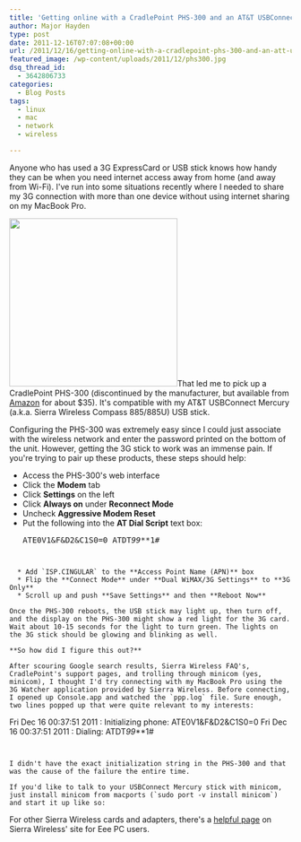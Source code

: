 ```yaml
---
title: 'Getting online with a CradlePoint PHS-300 and an AT&T USBConnect Mercury'
author: Major Hayden
type: post
date: 2011-12-16T07:07:08+00:00
url: /2011/12/16/getting-online-with-a-cradlepoint-phs-300-and-an-att-usbconnect-mercury/
featured_image: /wp-content/uploads/2011/12/phs300.jpg
dsq_thread_id:
  - 3642806733
categories:
  - Blog Posts
tags:
  - linux
  - mac
  - network
  - wireless

---
```

Anyone who has used a 3G ExpressCard or USB stick knows how handy they can be when you need internet access away from home (and away from Wi-Fi). I've run into some situations recently where I needed to share my 3G connection with more than one device without using internet sharing on my MacBook Pro.

[<img src="http://rackerhacker.com/wp-content/uploads/2011/12/phs300-300x300.jpg" alt="" title="phs300" width="300" height="300" class="alignright size-medium wp-image-2691" srcset="/wp-content/uploads/2011/12/phs300-300x300.jpg 300w, /wp-content/uploads/2011/12/phs300-150x150.jpg 150w, /wp-content/uploads/2011/12/phs300-1024x1024.jpg 1024w, /wp-content/uploads/2011/12/phs300.jpg 1500w" sizes="(max-width: 300px) 100vw, 300px" />][1]That led me to pick up a CradlePoint PHS-300 (discontinued by the manufacturer, but available from [Amazon][2] for about $35). It's compatible with my AT&T USBConnect Mercury (a.k.a. Sierra Wireless Compass 885/885U) USB stick.

Configuring the PHS-300 was extremely easy since I could just associate with the wireless network and enter the password printed on the bottom of the unit. However, getting the 3G stick to work was an immense pain. If you're trying to pair up these products, these steps should help:

  * Access the PHS-300's web interface
  * Click the **Modem** tab
  * Click **Settings** on the left
  * Click **Always on** under **Reconnect Mode**
  * Uncheck **Aggressive Modem Reset**
  * Put the following into the **AT Dial Script** text box: <pre lang="html">ATE0V1&F&D2&C1S0=0
ATDT*99***1#
```


  * Add `ISP.CINGULAR` to the **Access Point Name (APN)** box
  * Flip the **Connect Mode** under **Dual WiMAX/3G Settings** to **3G Only**
  * Scroll up and push **Save Settings** and then **Reboot Now**

Once the PHS-300 reboots, the USB stick may light up, then turn off, and the display on the PHS-300 might show a red light for the 3G card. Wait about 10-15 seconds for the light to turn green. The lights on the 3G stick should be glowing and blinking as well.

**So how did I figure this out?**

After scouring Google search results, Sierra Wireless FAQ's, CradlePoint's support pages, and trolling through minicom (yes, minicom), I thought I'd try connecting with my MacBook Pro using the 3G Watcher application provided by Sierra Wireless. Before connecting, I opened up Console.app and watched the `ppp.log` file. Sure enough, two lines popped up that were quite relevant to my interests:

```
Fri Dec 16 00:37:51 2011 : Initializing phone: ATE0V1&F&D2&C1S0=0
Fri Dec 16 00:37:51 2011 : Dialing: ATDT*99***1#
```


I didn't have the exact initialization string in the PHS-300 and that was the cause of the failure the entire time.

If you'd like to talk to your USBConnect Mercury stick with minicom, just install minicom from macports (`sudo port -v install minicom`) and start it up like so:

```


For other Sierra Wireless cards and adapters, there's a [helpful page][3] on Sierra Wireless' site for Eee PC users.

 [1]: http://rackerhacker.com/wp-content/uploads/2011/12/phs300.jpg
 [2]: http://www.amazon.com/CradlePoint-PHS300-Personal-Hotspot-Wireless/dp/B001212ELY
 [3]: http://mycusthelp.net/SIERRAWIRELESS/_cs/AnswerDetail.aspx?aid=7
